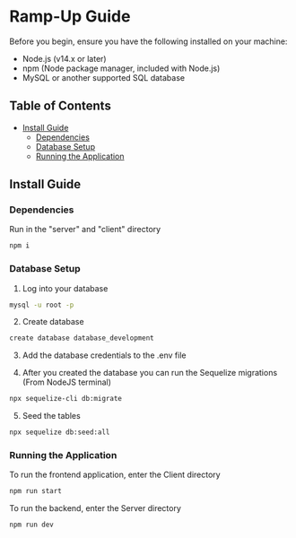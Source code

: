 # Ramp-Up Guide

Before you begin, ensure you have the following installed on your machine:

- Node.js (v14.x or later)
- npm (Node package manager, included with Node.js)
- MySQL or another supported SQL database

## Table of Contents
- [Install Guide](#install-guide)
  - [Dependencies](#dependencies)
  - [Database Setup](#database-setup)
  - [Running the Application](#running-the-application)

## Install Guide

### Dependencies

Run in the "server" and "client" directory
```bash
npm i
```

### Database Setup

1. Log into your database
```bash
mysql -u root -p
```

2. Create database
```bash
create database database_development
```

3. Add the database credentials to the .env file 

4. After you created the database you can run the Sequelize migrations (From NodeJS terminal)
```bash
npx sequelize-cli db:migrate
```

5. Seed the tables
```bash
npx sequelize db:seed:all
```

### Running the Application
To run the frontend application, enter the Client directory
```bash
npm run start
```

To run the backend, enter the Server directory
```bash
npm run dev
```
